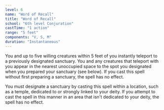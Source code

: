 ```yaml
---
level: 6
name: "Word of Recall"
title: "Word of Recall"
school: "6th level Conjuration"
castTime: "1 action"
range: "5 feet"
components: "V, S, M"
duration: "Instantaneous"
---
```


You and up to five willing creatures within 5 feet of you instantly teleport to a previously designated sanctuary. You and any creatures that teleport with you appear in the nearest unoccupied space to the spot you designated when you prepared your sanctuary (see below). If you cast this spell without first preparing a sanctuary, the spell has no effect.

You must designate a sanctuary by casting this spell within a location, such as a temple, dedicated to or strongly linked to your deity. If you attempt to cast the spell in this manner in an area that isn't dedicated to your deity, the spell has no effect.
